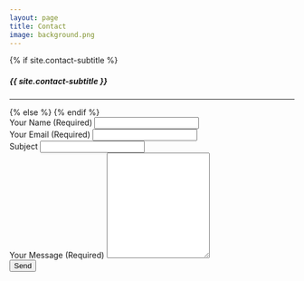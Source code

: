 ```yaml
---
layout: page
title: Contact
image: background.png
---
```

<script>
function getParams() {
   var idx = document.URL.indexOf('?');
   var params = new Array();
   if (idx != -1) {
      var pairs = document.URL.substring(idx+1, document.URL.length).split('&');
      for (var i=0; i<pairs.length; i++) {
         nameVal = pairs[i].split('=');
         params[nameVal[0]] = nameVal[1];
      }
   }
   return params;
}
params = getParams();
</script>

{% if site.contact-subtitle %}
<h5 class="contact-subtitle">{{ site.contact-subtitle }}</h5>
<hr>
{% else %}
{% endif %}
<form action="https://formspree.io/f/{{ site.form-id }}" method="POST" class="form">
  <div class="form-group">
    <label for="form-name">Your Name (Required)</label>
    <input class="form-input" type="text" name="name" id="form-name" required>
  </div>
  <div class="form-group">
    <label for="form-email">Your Email (Required)</label>
    <input class="form-input" type="email" name="_replyto" id="form-email" required>
  </div>
  <div class="form-group">
    <label for="form-subject">Subject</label>
    <input class="form-input" type="text" name="subject" id="form-subject" value="">
  </div>
  <div class="form-group">
    <label for="form-text">Your Message (Required)</label>
    <textarea class="form-textarea" name="text" rows="12" id="form-text" required></textarea>
  </div>
  <div class="form-group">
    <button type="submit" class="form-btn btn btn-big">Send</button>
  </div>
</form> <!-- /.form -->

<script>
   var inputbox=document.getElementById('form-subject');
   if (params["subject"]) { inputbox.value=unescape(params["subject"]) }
</script>


